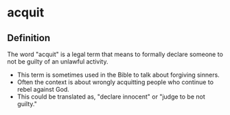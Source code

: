 # acquit

## Definition

The word "acquit" is a legal term that means to formally declare someone to not be guilty of an unlawful activity.

* This term is sometimes used in the Bible to talk about forgiving sinners.
* Often the context is about wrongly acquitting people who continue to rebel against God.
* This could be translated as, "declare innocent" or "judge to be not guilty."